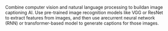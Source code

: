 Combine computer vision and natural language processing to buildan image captioning AI. Use pre-trained image recognition models like VGG or ResNet to extract features from images, and then use arecurrent neural network (RNN) or transformer-based model to generate captions for those images.
